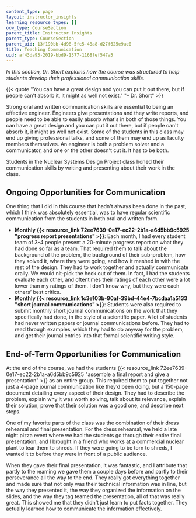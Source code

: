```yaml
---
content_type: page
layout: instructor_insights
learning_resource_types: []
ocw_type: CourseSection
parent_title: Instructor Insights
parent_type: CourseSection
parent_uid: 13f190bb-4d98-5fc5-48a8-d27f625e9ae0
title: Teaching Communication
uid: af43da93-2019-bbd9-1377-1168fef547a5
---
```


_In this section, Dr. Short explains how the course was structured to help students develop their professional communication skills._

{{< quote "You can have a great design and you can put it out there, but if people can't absorb it, it might as well not exist." "– Dr. Short" >}}

Strong oral and written communication skills are essential to being an effective engineer. Engineers give presentations and they write reports, and people need to be able to easily absorb what's in both of those things. You can have a great design and you can put it out there, but if people can't absorb it, it might as well not exist. Some of the students in this class may end up giving professional talks, and some of them may end up as faculty members themselves. An engineer is both a problem solver and a communicator, and one or the other doesn't cut it. It has to be both.

Students in the Nuclear Systems Design Project class honed their communication skills by writing and presenting about their work in the class.

Ongoing Opportunities for Communication
---------------------------------------

One thing that I did in this course that hadn't always been done in the past, which I think was absolutely essential, was to have regular scientific communication from the students in both oral and written form.

*   **Monthly {{< resource_link 72ee7639-0e17-ec22-2b1a-a6d5bb9c5925 "progress report presentations" >}}**: Each month, I had every student team of 3-4 people present a 20-minute progress report on what they had done so far as a team. That required them to talk about the background of the problem, the background of their sub-problem, how they solved it, where they were going, and how it meshed in with the rest of the design. They had to work together and actually communicate orally. We would nit-pick the heck out of them. In fact, I had the students evaluate each other, and oftentimes their ratings of each other were a lot lower than my ratings of them. I don’t know why, but they were each others’ best critics.
*   **Monthly {{< resource_link 1c3e103b-90af-39bd-44e4-7bcdaa1a5133 "short journal communications" >}}**: Students were also required to submit monthly short journal communications on the work that they specifically had done, in the style of a scientific paper. A lot of students had never written papers or journal communications before. They had to read through examples, which they had to do anyway for the problem, and get their journal entries into that formal scientific writing style.

End-of-Term Opportunities for Communication
-------------------------------------------

At the end of the course, we had the students {{< resource_link 72ee7639-0e17-ec22-2b1a-a6d5bb9c5925 "assemble a final report and give a presentation" >}} as an entire group. This required them to put together not just a 4-page journal communication like they’d been doing, but a 150-page document detailing every aspect of their design. They had to describe the problem, explain why it was worth solving, talk about its relevance, explain their solution, prove that their solution was a good one, and describe next steps.

One of my favorite parts of the class was the combination of their dress rehearsal and final presentation. For the dress rehearsal, we held a late night pizza event where we had the students go through their entire final presentation, and I brought in a friend who works at a commercial nuclear plant to tear them to shreds. If they were going to be torn to shreds, I wanted it to before they were in front of a public audience.

When they gave their final presentation, it was fantastic, and I attribute that partly to the reaming we gave them a couple days before and partly to their perseverance all the way to the end. They really got everything together and made sure that not only was their technical information was in line, but the way they presented it, the way they organized the information on the slides, and the way they tag teamed the presentation, all of that was really great. This showed me that they didn't just learn to put facts together. They actually learned how to communicate the information effectively.